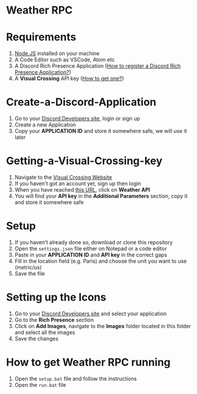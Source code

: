 <h1>Weather RPC<h1>

# Requirements
1. [Node.JS](https://nodejs.org/en/) installed on your machine
2. A Code Editor such as VSCode, Atom etc
3. A Discord Rich Presence Application ([How to register a Discord Rich Presence Application?](#Create-a-Discord-Application))
4. A **Visual Crossing** API key ([How to get one?](#Getting-a-Visual-Crossing-key))

# Create-a-Discord-Application
1. Go to your [Discord Developers site](https://discord.com/developers/applications), login or sign up
2. Create a new Application
3. Copy your **APPLICATION ID** and store it somewhere safe, we will use it later

# Getting-a-Visual-Crossing-key
1. Navigate to the [Visual Crossing Website](https://www.visualcrossing.com/weather/weather-data-services#/editDataDefinition)
2. If you haven't got an account yet, sign up then login
3. When you have reached [this URL](https://www.visualcrossing.com/weather/weather-data-services#/editDataDefinition), click on **Weather API**
4. You will find your **API key** in the **Additional Parameters** section, copy it and store it somewhere safe

# Setup
1. If you haven't already done so, download or clone this repository
2. Open the `settings.json` file either on Notepad or a code editor
3. Paste in your **APPLICATION ID** and **API key** in the correct gaps
4. Fill in the location field (e.g. Paris) and choose the unit you want to use (metric/us)
3. Save the file

# Setting up the Icons
1. Go to your [Discord Developers site](https://discord.com/developers/applications) and select your application
2. Go to the **Rich Presence** section
3. Click on **Add Images**, navigate to the **Images** folder located in this folder and select all the images
4. Save the changes

# How to get Weather RPC running
1. Open the `setup.bat` file and follow the instructions 
2. Open the `run.bat` file

